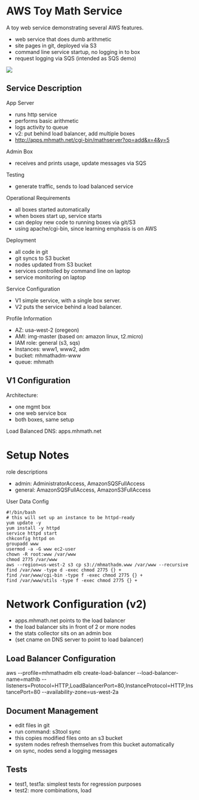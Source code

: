 AWS Toy Math Service
====================

A toy web service demonstrating several AWS features.

- web service that does dumb arithmetic
- site pages in git, deployed via S3
- command line service startup, no logging in to box
- request logging via SQS (intended as SQS demo)

<img src="https://docs.google.com/drawings/d/1O7goBUE2SxuNdjvpPBX0rWKx4nMx3fAYAHS-Ga-FH4M/pub?w=949&h=185">

Service Description
-------------------

App Server

- runs http service
- performs basic arithmetic
- logs activity to queue
- v2: put behind load balancer, add multiple boxes
- http://apps.mhmath.net/cgi-bin/mathserver?op=add&x=4&y=5

Admin Box

- receives and prints usage, update messages via SQS

Testing

- generate traffic, sends to load balanced service

Operational Requirements

- all boxes started automatically
- when boxes start up, service starts
- can deploy new code to running boxes via git/S3
- using apache/cgi-bin, since learning emphasis is on AWS

Deployment

- all code in git
- git syncs to S3 bucket
- nodes updated from S3 bucket
- services controlled by command line on laptop
- service monitoring on laptop

Service Configuration

- V1 simple service, with a single box server.
- V2 puts the service behind a load balancer.

Profile Information

- AZ: usa-west-2 (oregeon)
- AMI: img-master (based on: amazon linux, t2.micro)
- IAM role: general (s3, sqs)
- Instances: www1, www2, adm
- bucket: mhmathadm-www
- queue: mhmath

V1 Configuration
----------------

Architecture:

- one mgmt box
- one web service box
- both boxes, same setup

Load Balanced DNS:		apps.mhmath.net

Setup Notes
===========

role descriptions

- admin:  AdministratorAccess, AmazonSQSFullAccess
- general: AmazonSQSFullAccess, AmazonS3FullAccess

User Data Config

```
#!/bin/bash
# this will set up an instance to be httpd-ready
yum update -y
yum install -y httpd
service httpd start
chkconfig httpd on
groupadd www
usermod -a -G www ec2-user
chown -R root:www /var/www
chmod 2775 /var/www
aws --region=us-west-2 s3 cp s3://mhmathadm.www /var/www --recursive
find /var/www -type d -exec chmod 2775 {} +
find /var/www/cgi-bin -type f -exec chmod 2775 {} +
find /var/www/utils -type f -exec chmod 2775 {} +
```

Network Configuration (v2)
==========================

- apps.mhmath.net points to the load balancer
- the load balancer sits in front of 2 or more nodes
- the stats collector sits on an admin box
- (set cname on DNS server to point to load balancer)

Load Balancer Configuration
---------------------------

aws --profile=mhmathadm elb create-load-balancer --load-balancer-name=mathlb --listeners=Protocol=HTTP,LoadBalancerPort=80,InstanceProtocol=HTTP,InstancePort=80 --availability-zone=us-west-2a

Document Management
-------------------

- edit files in git
- run command:  s3tool sync
- this copies modified files onto an s3 bucket
- system nodes refresh themselves from this bucket automatically
- on sync, nodes send a logging messages

Tests
-----

- test1, test1a: simplest tests for regression purposes
- test2: more combinations, load
